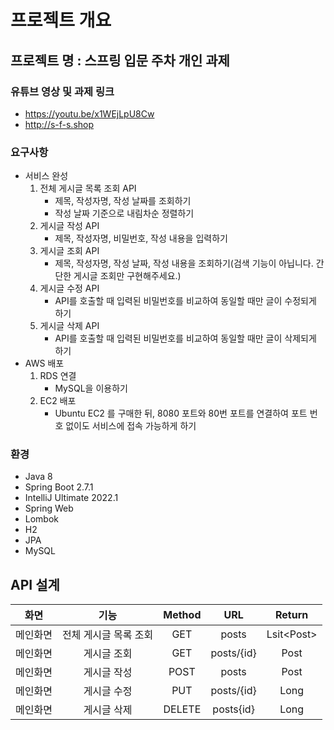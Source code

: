 # 프로젝트 개요

## 프로젝트 명 : 스프링 입문 주차 개인 과제

### 유튜브 영상 및 과제 링크
- https://youtu.be/x1WEjLpU8Cw
- http://s-f-s.shop

### 요구사항

- 서비스 완성
  1. 전체 게시글 목록 조회 API
     - 제목, 작성자명, 작성 날짜를 조회하기
     - 작성 날짜 기준으로 내림차순 정렬하기
  2. 게시글 작성 API
     - 제목, 작성자명, 비밀번호, 작성 내용을 입력하기
  3. 게시글 조회 API
     - 제목, 작성자명, 작성 날짜, 작성 내용을 조회하기(검색 기능이 아닙니다. 간단한 게시글 조회만 구현해주세요.)
  4. 게시글 수정 API
     - API를 호출할 때 입력된 비밀번호를 비교하여 동일할 때만 글이 수정되게 하기
  5. 게시글 삭제 API
     - API를 호출할 때 입력된 비밀번호를 비교하여 동일할 때만 글이 삭제되게 하기
- AWS 배포
  1. RDS 연결
     - MySQL을 이용하기
  2. EC2 배포
     - Ubuntu EC2 를 구매한 뒤, 8080 포트와 80번 포트를 연결하여 포트 번호 없이도 서비스에 접속 가능하게 하기

### 환경
- Java 8
- Spring Boot 2.7.1
- IntelliJ Ultimate 2022.1
- Spring Web
- Lombok
- H2
- JPA
- MySQL


## API 설계

|  화면  |      기능      | Method |    URL     |    Return    |
|:----:|:------------:|:------:|:----------:|:------------:|
| 메인화면 | 전체 게시글 목록 조회 |  GET   |   posts    | Lsit\<Post\> | 
| 메인화면 |    게시글 조회    |  GET   | posts/{id} |     Post     | 
| 메인화면 |    게시글 작성    |  POST  |   posts    |     Post     |
| 메인화면 |    게시글 수정    |  PUT   | posts/{id} |     Long     |  
| 메인화면 |    게시글 삭제    | DELETE | posts{id}  |     Long     | 


